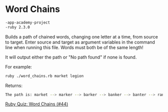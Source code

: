 # Word Chains

```sh
-app-academy-project
-ruby 2.3.0
```

Builds a path of chained words, changing one letter at a time, from source to target. Enter source and target as argument variables in the command line when running this file. Words must both be of the same length!

It will output either the path or "No path found" if none is found.

For example:
```sh
ruby ./word_chains.rb market legion
```

Returns:
```sh
The path is: market --> marker --> barker --> banker --> banter --> ranter --> renter --> render --> lender --> leader --> leaser --> lesser --> lessen --> lesson --> lesion --> legion
```

[Ruby Quiz: Word Chains (#44)]

[Ruby Quiz: Word Chains (#44)]: http://rubyquiz.com/quiz44.html
